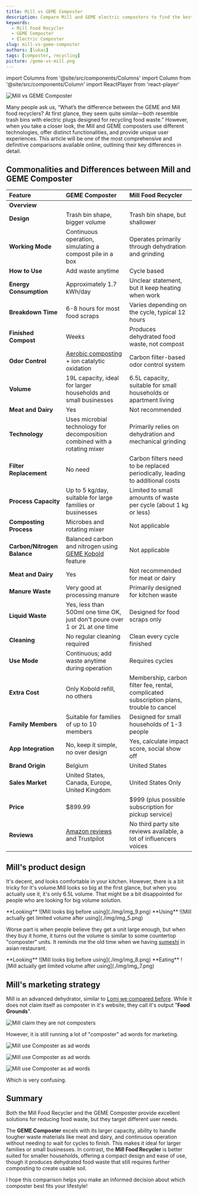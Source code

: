 ```yaml
---
title: Mill vs GEME Composter
description: Compare Mill and GEME electric composters to find the best option for effective and sustainable food waste management.
keywords:
  - Mill Food Recycler
  - GEME Composter
  - Electric Composter
slug: mill-vs-geme-composter
authors: [lukas]
tags: [composter, recycling]
picture: /geme-vs-mill.png
---
```


<head>
    <meta charSet="utf-8" />
    <meta name="twitter:card" content="summary_large_image" />
    <meta data-rh="true" property="og:image" content="https://www.geme.bio/assets/images/geme-vs-mill-69dea0c402948f36a29bdf55e7ec0d37.png" />
    <meta data-rh="true" name="twitter:image" content="https://www.geme.bio/assets/images/geme-vs-mill-69dea0c402948f36a29bdf55e7ec0d37.png"/>
    <meta data-rh="true" property="og:url" content="https://www.geme.bio/blog/mill-vs-geme-composter"/>
    <meta data-rh="true" property="og:locale" content="en"/>
</head>

import Columns from '@site/src/components/Columns'
import Column from '@site/src/components/Column'
import ReactPlayer from 'react-player'

![Mill vs GEME Composter](./img/geme-vs-mill.png)

Many people ask us, “What’s the difference between the GEME and Mill food recyclers? At first glance, they seem quite
similar—both resemble trash bins with electric plugs designed for recycling food waste.” However, when you take a closer look,
the Mill and GEME composters use different technologies, offer distinct functionalities, and provide unique user experiences.
This article will be one of the most comprehensive and definitive comparisons available online,
outlining their key differences in detail.

<!-- truncate -->

## Commonalities and Differences between Mill and GEME Composter

| Feature                     | GEME Composter                                                                                                                                        | Mill Food Recycler                                                                                                                                              |
| :-------------------------- | :---------------------------------------------------------------------------------------------------------------------------------------------------- | :-------------------------------------------------------------------------------------------------------------------------------------------------------------- |
| **Overview**                | <div className="video__wrapper"><ReactPlayer className="video__player" controls height="100%" url="https://youtu.be/KTn9HMf1DBc" width="100%"/></div> | <div className="video__wrapper"><ReactPlayer className="video__player" controls height="100%" url="https://youtube.com/shorts/-T0841TDHMM" width="100%"/></div> |
| **Design**                  | Trash bin shape, bigger volume                                                                                                                        | Trash bin shape, but shallower                                                                                                                                  |
| **Working Mode**            | Continuous operation, simulating a compost pile in a box                                                                                              | Operates primarily through dehydration and grinding                                                                                                             |
| **How to Use**              | Add waste anytime                                                                                                                                     | Cycle based                                                                                                                                                     |
| **Energy Consumption**      | Approximately 1.7 kWh/day                                                                                                                             | Unclear statement, but it keep heating when work                                                                                                                |
| **Breakdown Time**          | 6-8 hours for most food scraps                                                                                                                        | Varies depending on the cycle, typical 12 hours                                                                                                                 |
| **Finished Compost**        | Weeks                                                                                                                                                 | Produces dehydrated food waste, not compost                                                                                                                     |
| **Odor Control**            | [Aerobic composting](/blog/what-is-anaerobic-composting-and-what-are-the-pros-and-cons) + ion catalytic oxidation                                     | Carbon filter-based odor control system                                                                                                                         |
| **Volume**                  | 19L capacity, ideal for larger households and small businesses                                                                                        | 6.5L capacity, suitable for small households or apartment living                                                                                                |
| **Meat and Dairy**          | Yes                                                                                                                                                   | Not recommended                                                                                                                                                 |
| **Technology**              | Uses microbial technology for decomposition combined with a rotating mixer                                                                            | Primarily relies on dehydration and mechanical grinding                                                                                                         |
| **Filter Replacement**      | No need                                                                                                                                               | Carbon filters need to be replaced periodically, leading to additional costs                                                                                    |
| **Process Capacity**        | Up to 5 kg/day, suitable for large families or businesses                                                                                             | Limited to small amounts of waste per cycle (about 1 kg or less)                                                                                                |
| **Composting Process**      | Microbes and rotating mixer                                                                                                                           | Not applicable                                                                                                                                                  |
| **Carbon/Nitrogen Balance** | Balanced carbon and nitrogen using [GEME Kobold](https://www.geme.bio/geme-kobold) feature                                                            | Not applicable                                                                                                                                                  |
| **Meat and Dairy**          | Yes                                                                                                                                                   | Not recommended for meat or dairy                                                                                                                               |
| **Manure Waste**            | Very good at processing manure                                                                                                                        | Primarily designed for kitchen waste                                                                                                                            |
| **Liquid Waste**            | Yes, less than 500ml one time OK, just don't poure over 1 or 2L at one time                                                                           | Designed for food scraps only                                                                                                                                   |
| **Cleaning**                | No regular cleaning required                                                                                                                          | Clean every cycle finished                                                                                                                                      |
| **Use Mode**                | Continuous; add waste anytime during operation                                                                                                        | Requires cycles                                                                                                                                                 |
| **Extra Cost**              | Only Kobold refill, no others                                                                                                                         | Membership, carbon filter fee, rental, complicated subscription plans, trouble to cancel                                                                        |
| **Family Members**          | Suitable for families of up to 10 members                                                                                                             | Designed for small households of 1-3 people                                                                                                                     |
| **App Integration**         | No, keep it simple, no over design                                                                                                                    | Yes, calculate impact score, social show off                                                                                                                    |
| **Brand Origin**            | Belgium                                                                                                                                               | United States                                                                                                                                                   |
| **Sales Market**            | United States, Canada, Europe, United Kingdom                                                                                                         | United States Only                                                                                                                                              |
| **Price**                   | $899.99                                                                                                                                               | $999 (plus possible subscription for pickup service)                                                                                                            |
| **Reviews**                 | [Amazon reviews](https://www.amazon.com/dp/B0BV31KTCN?th=1#customerReviews) and Trustpilot                                                            | No third party site reviews available, a lot of influencers voices                                                                                              |

## Mill's product design

It's decent, and looks comfortable in your kitchen.
However, there is a bit tricky for it's volume.Mill looks so big at the first glance, but when you actually use it,
it's only 6.5L volume. That might be a bit disappointed for people who are looking for big volume solution.

<Columns>
  <Column className='text--left'>
    **Looking**
    ![Mill looks big before using](./img/img_9.png)
  </Column>

  <Column className='text--center text--left'>
    **Using**
    ![Mill actually get limited volume after using](./img/img_5.png)
  </Column>
</Columns>

Worse part is when people believe they get a unit large enough, but when they buy it home, it turns out the volume is similar to
some countertop "composter" units. It reminds me the old time when we having [sumeshi](https://ja.wikipedia.org/wiki/%E9%85%A2%E9%A3%AF)
in asian restaurant.

<Columns>
  <Column className='text--left'>
    **Looking**
    ![Mill looks big before using](./img/img_8.png)
  </Column>

  <Column className='text--center text--left'>
    **Eating**
    ![Mill actually get limited volume after using](./img/img_7.png)
  </Column>
</Columns>

## Mill's marketing strategy

Mill is an advanced dehydrator, similar to [Lomi we compared before](/blog/lomi-vs-geme-composter).
While it does not claim itself as composter in it's website, they call it's output "**Food Grounds**".

![Mill claim they are not composters](./img/img.png)

However, it is still running a lot of "composter" ad words for marketing.

![Mill use Composter as ad words](./img/img_1.png)

![Mill use Composter as ad words](./img/img_2.png)

![Mill use Composter as ad words](./img/img_3.png)

Which is very confusing.

## Summary

Both the Mill Food Recycler and the GEME Composter provide excellent solutions for reducing food waste, but they target different user needs.

The **GEME Composter** excels with its larger capacity, ability to handle tougher waste materials like meat and dairy,
and continuous operation without needing to wait for cycles to finish. This makes it ideal for larger families or small businesses.
In contrast, the **Mill Food Recycler** is better suited for smaller households, offering a compact design and ease of use,
though it produces dehydrated food waste that still requires further composting to create usable soil.

I hope this comparison helps you make an informed decision about which composter best fits your lifestyle!
